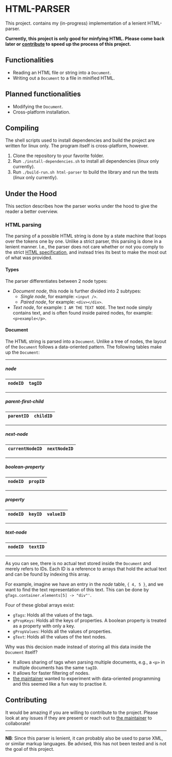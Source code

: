 # HTML-PARSER

This project. contains my (in-progress) implementation of a lenient HTML-parser. 

**Currently, this project is only good for minfying HTML. Please come back later or [contribute](#Contributing) to speed up the process of this project.**

## Functionalities
- Reading an HTML file or string into a `Document`.
- Writing out a `Document` to a file in minified HTML.

## Planned functionalities
- Modifying the `Document`.
- Cross-platform installation.

## Compiling
The shell scripts used to install dependencies and build the project are written for linux only. The program itself is cross-platform, however.
1. Clone the repository to your favorite folder.
2. Run ```./install-dependencies.sh``` to install all dependencies (*linux* only currently).
2. Run ```./build-run.sh html-parser``` to build the library and run the tests (*linux* only currently).


## Under the Hood

This section describes how the parser works under the hood to give the reader a better overview.

### HTML parsing

The parsing of a possible HTML string is done by a state machine that loops over the tokens one by one. Unlike a strict parser, this parsing is done in a lenient manner. I.e., the parser does not care whether or not you comply to the strict [HTML specification](https://html.spec.whatwg.org/), and instead tries its best to make the most out of what was provided.

#### Types

The parser differentiates between 2 node types:
- *Document node*, this node is further divided into 2 subtypes:
    - *Single node*, for example: ```<input />```.
    - *Paired node*, for example: ```<div></div>```.
- *Text node*, for example: ```I AM THE TEXT NODE```. The text node simply contains text, and is often found inside paired nodes, for example: ```<p>example</p>```. 

#### Document

The HTML string is parsed into a `Document`. Unlike a tree of nodes, the layout of the `Document` follows a data-oriented pattern. The following tables make up the `Document`:

---
##### node
```nodeID``` | ```tagID``` 
---|---
---

##### parent-first-child
```parentID``` | ```childID```
---|---
---

##### next-node
```currentNodeID``` | ```nextNodeID```  
---|---
---

##### boolean-property
```nodeID``` | ```propID```  
---|---
---

##### property
```nodeID``` | ```keyID``` | ```valueID```  
---|---|---
---

##### text-node
```nodeID``` | ```textID``` 
---|---
---

As you can see, there is no actual text stored inside the `Document` and merely refers to IDs. Each ID is a reference to arrays that hold the actual text and can be found by indexing this array. 

For example, imagine we have an entry in the *node* table, ```{ 4, 5 }```, and we want to find the text representation of this text. This can be done by ```gTags.container.elements[5] -> "div"'```.

Four of these global arrays exist:
- ```gTags```: Holds all the values of the tags.
- ```gPropKeys```: Holds all the keys of properties. A boolean property is treated as a property with only a key.
- ```gPropValues```: Holds all the values of properties.
- ```gText```: Holds all the values of the text nodes.

Why was this decision made instead of storing all this data inside the `Document` itself?
- It allows sharing of tags when parsing multiple documents, e.g., a ```<p>``` in multiple documents has the same ```tagID```.
- It allows for faster filtering of nodes.
- [the maintainer](https://github.com/florianmarkusse) wanted to experiment with data-oriented programming and this seemed like a fun way to practise it.


## Contributing
It would be amazing if you are willing to contribute to the project. Please look at any issues if they are present or reach out to [the maintainer](https://github.com/florianmarkusse) to collaborate!

---
**NB**: Since this parser is lenient, it can probably also be used to parse XML, or similar markup languages. Be advised, this has not been tested and is not the goal of this project.

